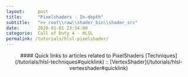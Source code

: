 ```yaml
---
layout:     post
title:      "Pixelshaders - In-depth"
subtitle:   ">> root\\raw\\shader_bin\\shader_src"
date:       2020-01-01 23:54:00
categorie:  Call of Duty 4 - HLSL
permalink: /tutorials/hlsl-pixelshader/
---
```

<!-- tag for quick links so we do not show the nav -->
<a name="quicklink"></a>





<div class="padding-1l"></div>
<div align="center"><div class="seperator-75p"></div></div>
<div class="padding-1l"></div>

<div align="center" markdown="1">
#### Quick links to articles related to PixelShaders
[Techniques](/tutorials/hlsl-techniques#quicklink) :: [VertexShader](/tutorials/hlsl-vertexshader#quicklink)
</div> 